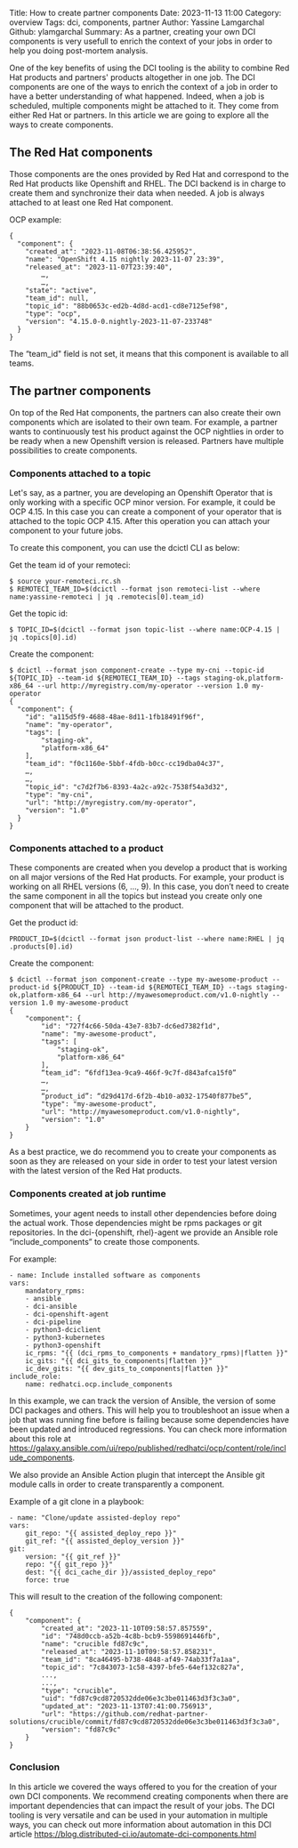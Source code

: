 Title: How to create partner components
Date: 2023-11-13 11:00
Category: overview
Tags: dci, components, partner
Author: Yassine Lamgarchal
Github: ylamgarchal
Summary: As a partner, creating your own DCI components is very usefull to enrich the context of your jobs in order to help you doing
post-mortem analysis.

One of the key benefits of using the DCI tooling is the ability to combine Red Hat products and partners' products altogether in one job. The DCI components are one of the ways to enrich the context of a job in order to have a better understanding of what happened. Indeed, when a job is scheduled, multiple components might be attached to it. They come from either Red Hat or partners. In this article we are going to explore all the ways to create components.

## The Red Hat components

Those components are the ones provided by Red Hat and correspond to the Red Hat products like Openshift and RHEL. The DCI backend is in charge to create them and synchronize their data when needed. A job is always attached to at least one Red Hat component.

OCP example:

    {
	  "component": {
    	"created_at": "2023-11-08T06:38:56.425952",
    	"name": "OpenShift 4.15 nightly 2023-11-07 23:39",
    	"released_at": "2023-11-07T23:39:40",
            …,
            …,
    	"state": "active",
    	"team_id": null,
    	"topic_id": "88b0653c-ed2b-4d8d-acd1-cd8e7125ef98",
    	"type": "ocp",
    	"version": "4.15.0-0.nightly-2023-11-07-233748"
	  }
    }

The “team_id" field is not set, it means that this component is available to all teams.


## The partner components

On top of the Red Hat components, the partners can also create their own components which are isolated to their own team. For example, a partner wants to continuously test his product against the OCP nightlies in order to be ready when a new Openshift version is released. Partners have multiple possibilities to create components.

### Components attached to a topic

Let's say, as a partner, you are developing an Openshift Operator that is only working with a specific OCP minor version. For example, it could be OCP 4.15. In this case you can create a component of your operator that is attached to the topic OCP 4.15. After this operation you can attach your component to your future jobs.

To create this component, you can use the dcictl CLI as below:

Get the team id of your remoteci:

    $ source your-remoteci.rc.sh
    $ REMOTECI_TEAM_ID=$(dcictl --format json remoteci-list --where name:yassine-remoteci | jq .remotecis[0].team_id)

Get the topic id:

    $ TOPIC_ID=$(dcictl --format json topic-list --where name:OCP-4.15 | jq .topics[0].id)

Create the component:

    $ dcictl --format json component-create --type my-cni --topic-id ${TOPIC_ID} --team-id ${REMOTECI_TEAM_ID} --tags staging-ok,platform-x86_64 --url http://myregistry.com/my-operator --version 1.0 my-operator
    {
      "component": {
        "id": "a115d5f9-4688-48ae-8d11-1fb18491f96f",
        "name": "my-operator",
        "tags": [
            "staging-ok",
            "platform-x86_64"
        ],
        "team_id": "f0c1160e-5bbf-4fdb-b0cc-cc19dba04c37",
        …,
        …,
        "topic_id": "c7d2f7b6-8393-4a2c-a92c-7538f54a3d32",
        "type": "my-cni",
        "url": "http://myregistry.com/my-operator",
        "version": "1.0"
      }
    }

### Components attached to a product

These components are created when you develop a product that is working on all major versions of the Red Hat products. For example, your product is working on all RHEL versions (6, ..., 9). In this case, you don’t need to create the same component in all the topics but instead you create only one component that will be attached to the product.

Get the product id:

    PRODUCT_ID=$(dcictl --format json product-list --where name:RHEL | jq .products[0].id)

Create the component:

    $ dcictl --format json component-create --type my-awesome-product --product-id ${PRODUCT_ID} --team-id ${REMOTECI_TEAM_ID} --tags staging-ok,platform-x86_64 --url http://myawesomeproduct.com/v1.0-nightly --version 1.0 my-awesome-product
    {
        "component": {
            "id": "727f4c66-50da-43e7-83b7-dc6ed7382f1d",
            "name": "my-awesome-product",
            "tags": [
                "staging-ok",
                "platform-x86_64"
            ],
            “team_id”: “6fdf13ea-9ca9-466f-9c7f-d843afca15f0”
            …,
            …,
            “product_id”: “d29d417d-6f2b-4b10-a032-17540f877be5”,
            "type": "my-awesome-product",
            "url": "http://myawesomeproduct.com/v1.0-nightly",
            "version": "1.0"
        }
    }

As a best practice, we do recommend you to create your components as soon as they are released on your side in order to test your latest version with the latest version of the Red Hat products.

### Components created at job runtime

Sometimes, your agent needs to install other dependencies before doing the actual work. Those dependencies might be rpms packages or git repositories. In the dci-{openshift, rhel}-agent we provide an Ansible role “include_components” to create those components.

For example:

    - name: Include installed software as components
    vars:
        mandatory_rpms:
        - ansible
        - dci-ansible
        - dci-openshift-agent
        - dci-pipeline
        - python3-dciclient
        - python3-kubernetes
        - python3-openshift
        ic_rpms: "{{ (dci_rpms_to_components + mandatory_rpms)|flatten }}"
        ic_gits: "{{ dci_gits_to_components|flatten }}"
        ic_dev_gits: "{{ dev_gits_to_components|flatten }}"
    include_role:
        name: redhatci.ocp.include_components


In this example, we can track the version of Ansible, the version of some DCI packages and others. This will help you to troubleshoot an issue when a job that was running fine before is failing because some dependencies have been updated and introduced regressions.  You can check more information about this role at https://galaxy.ansible.com/ui/repo/published/redhatci/ocp/content/role/include_components.

We also provide an Ansible Action plugin that intercept the Ansible git module calls in order to create transparently a component.

Example of a git clone in a playbook:

    - name: "Clone/update assisted-deploy repo"
    vars:
        git_repo: "{{ assisted_deploy_repo }}"
        git_ref: "{{ assisted_deploy_version }}"
    git:
        version: "{{ git_ref }}"
        repo: "{{ git_repo }}"
        dest: "{{ dci_cache_dir }}/assisted_deploy_repo"
        force: true

This will result to the creation of the following component:

    {
        "component": {
            "created_at": "2023-11-10T09:58:57.857559",
            "id": "748d0ccb-a52b-4c8b-bcb9-5598691446fb",
            "name": "crucible fd87c9c",
            "released_at": "2023-11-10T09:58:57.858231",
            "team_id": "8ca46495-b738-4848-af49-74ab33f7a1aa",
            "topic_id": "7c843073-1c58-4397-bfe5-64ef132c827a",
            ...,
            ...,
            "type": "crucible",
            "uid": "fd87c9cd8720532dde06e3c3be011463d3f3c3a0",
            "updated_at": "2023-11-13T07:41:00.756913",
            "url": "https://github.com/redhat-partner-solutions/crucible/commit/fd87c9cd8720532dde06e3c3be011463d3f3c3a0",
            "version": "fd87c9c"
        }
    }


### Conclusion

In this article we covered the ways offered to you for the creation of your own DCI components. We recommend creating components when there are important dependencies that can impact the result of your jobs. The DCI tooling is very versatile and can be used in your automation in multiple ways, you can check out more information about automation in this DCI article https://blog.distributed-ci.io/automate-dci-components.html
